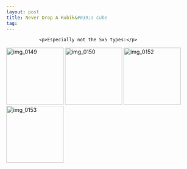 ```yaml
---
layout: post
title: Never Drop A Rubik&#039;s Cube
tag: 
---
```



                <p>Especially not the 5x5 types:</p>
<p><a href="/uploads/2009/05/img_0149.jpg"><img class="alignnone size-thumbnail wp-image-4308" title="img_0149" src="/uploads/2009/05/img_0149-150x150.jpg" alt="img_0149" width="150" height="150" /></a> <a href="/uploads/2009/05/img_0150.jpg"><img class="alignnone size-thumbnail wp-image-4309" title="img_0150" src="/uploads/2009/05/img_0150-150x150.jpg" alt="img_0150" width="150" height="150" /></a> <a href="/uploads/2009/05/img_0152.jpg"><img class="alignnone size-thumbnail wp-image-4310" title="img_0152" src="/uploads/2009/05/img_0152-150x150.jpg" alt="img_0152" width="150" height="150" /></a> <a href="/uploads/2009/05/img_0153.jpg"><img class="alignnone size-thumbnail wp-image-4311" title="img_0153" src="/uploads/2009/05/img_0153-150x150.jpg" alt="img_0153" width="150" height="150" /></a></p>
            
